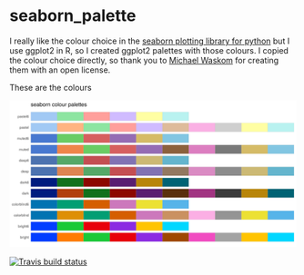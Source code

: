 # seaborn_palette

I really like the colour choice in the [seaborn plotting library for python](https://github.com/mwaskom/seaborn) but I use ggplot2 in R, so I created ggplot2 palettes with those colours. I copied the colour choice directly, so thank you to [Michael Waskom](https://github.com/mwaskom) for creating them with an open license.

These are the colours

![](./palettes.png)



<!-- badges: start -->
[![Travis build status](https://travis-ci.org/chr1swallace/seaborn_palette.svg?branch=master)](https://travis-ci.org/chr1swallace/seaborn_palette)
<!-- badges: end -->

